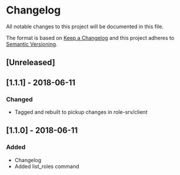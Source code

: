 # Changelog
All notable changes to this project will be documented in this file.

The format is based on [Keep a Changelog](http://keepachangelog.com/en/1.0.0/)
and this project adheres to [Semantic Versioning](http://semver.org/spec/v2.0.0.html).

## [Unreleased]

## [1.1.1] - 2018-06-11
### Changed
- Tagged and rebuilt to pickup changes in role-srv/client

## [1.1.0] - 2018-06-11
### Added
- Changelog
- Added list_roles command
